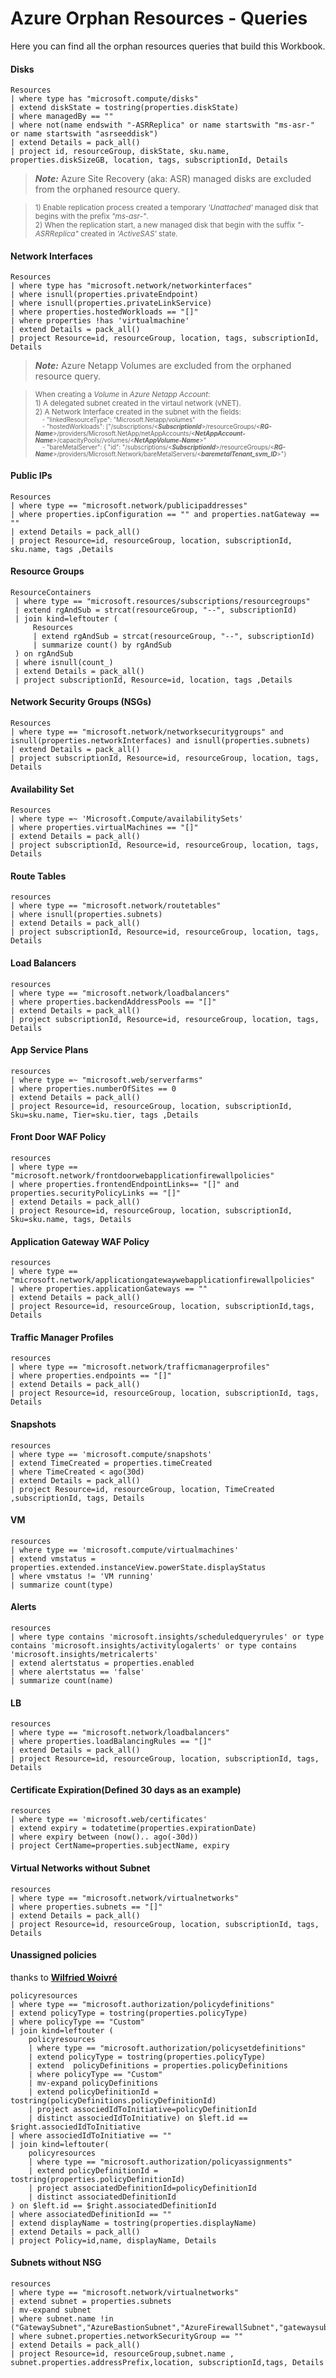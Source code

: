 # Azure Orphan Resources - Queries

Here you can find all the orphan resources queries that build this Workbook.

#### Disks

```
Resources
| where type has "microsoft.compute/disks"
| extend diskState = tostring(properties.diskState)
| where managedBy == ""
| where not(name endswith "-ASRReplica" or name startswith "ms-asr-" or name startswith "asrseeddisk")
| extend Details = pack_all()
| project id, resourceGroup, diskState, sku.name, properties.diskSizeGB, location, tags, subscriptionId, Details
```

> **_Note:_** Azure Site Recovery (aka: ASR) managed disks are excluded from the orphaned resource query.

> <sub> 1) Enable replication process created a temporary *'Unattached'* managed disk that begins with the prefix *"ms-asr-"*.<br/>
        2) When the replication start, a new managed disk that begin with the suffix *"-ASRReplica"* created in *'ActiveSAS'* state.</sub>

#### Network Interfaces
```
Resources
| where type has "microsoft.network/networkinterfaces"
| where isnull(properties.privateEndpoint)
| where isnull(properties.privateLinkService)
| where properties.hostedWorkloads == "[]"
| where properties !has 'virtualmachine'
| extend Details = pack_all()
| project Resource=id, resourceGroup, location, tags, subscriptionId, Details
```

> **_Note:_** Azure Netapp Volumes are excluded from the orphaned resource query.

> <sub> When creating a _Volume_ in _Azure Netapp Account_: <br/>
        1) A delegated subnet created in the virtaul network (vNET). <br/>
        2) A Network Interface created in the subnet with the fields: <br/><sub>
&nbsp;&nbsp;&nbsp;&nbsp;- "linkedResourceType": "Microsoft.Netapp/volumes" <br/>
&nbsp;&nbsp;&nbsp;&nbsp;- "hostedWorkloads": ["/subscriptions/<_**SubscriptionId**_>/resourceGroups/<_**RG-Name**_>/providers/Microsoft.NetApp/netAppAccounts/<_**NetAppAccount-Name**_>/capacityPools/<NetAppCapacityPool-Name>/volumes/<_**NetAppVolume-Name**_>" <br/>
&nbsp;&nbsp;&nbsp;&nbsp;- "bareMetalServer": { "id": "/subscriptions/<_**SubscriptionId**_>/resourceGroups/<_**RG-Name**_>/providers/Microsoft.Network/bareMetalServers/<_**baremetalTenant_svm_ID**_>"}</sub></sub>


#### Public IPs
```
Resources
| where type == "microsoft.network/publicipaddresses"
| where properties.ipConfiguration == "" and properties.natGateway == ""
| extend Details = pack_all()
| project Resource=id, resourceGroup, location, subscriptionId, sku.name, tags ,Details
```

#### Resource Groups
```
ResourceContainers
 | where type == "microsoft.resources/subscriptions/resourcegroups"
 | extend rgAndSub = strcat(resourceGroup, "--", subscriptionId)
 | join kind=leftouter (
     Resources
     | extend rgAndSub = strcat(resourceGroup, "--", subscriptionId)
     | summarize count() by rgAndSub
 ) on rgAndSub
 | where isnull(count_)
 | extend Details = pack_all()
 | project subscriptionId, Resource=id, location, tags ,Details
```

#### Network Security Groups (NSGs)
```
Resources
| where type == "microsoft.network/networksecuritygroups" and isnull(properties.networkInterfaces) and isnull(properties.subnets)
| extend Details = pack_all()
| project subscriptionId, Resource=id, resourceGroup, location, tags, Details
```

#### Availability Set
```
Resources
| where type =~ 'Microsoft.Compute/availabilitySets'
| where properties.virtualMachines == "[]"
| extend Details = pack_all()
| project subscriptionId, Resource=id, resourceGroup, location, tags, Details
```

#### Route Tables
```
resources
| where type == "microsoft.network/routetables"
| where isnull(properties.subnets)
| extend Details = pack_all()
| project subscriptionId, Resource=id, resourceGroup, location, tags, Details
```

#### Load Balancers
```
resources
| where type == "microsoft.network/loadbalancers"
| where properties.backendAddressPools == "[]"
| extend Details = pack_all()
| project subscriptionId, Resource=id, resourceGroup, location, tags, Details
```

#### App Service Plans
```
resources
| where type =~ "microsoft.web/serverfarms"
| where properties.numberOfSites == 0
| extend Details = pack_all()
| project Resource=id, resourceGroup, location, subscriptionId, Sku=sku.name, Tier=sku.tier, tags ,Details
```
        
#### Front Door WAF Policy
```
resources
| where type == "microsoft.network/frontdoorwebapplicationfirewallpolicies"
| where properties.frontendEndpointLinks== "[]" and properties.securityPolicyLinks == "[]"
| extend Details = pack_all()
| project Resource=id, resourceGroup, location, subscriptionId, Sku=sku.name, tags, Details
```
        
#### Application Gateway WAF Policy        
```        
resources
| where type == "microsoft.network/applicationgatewaywebapplicationfirewallpolicies"
| where properties.applicationGateways == ""
| extend Details = pack_all()
| project Resource=id, resourceGroup, location, subscriptionId,tags, Details
```
        
#### Traffic Manager Profiles
```
resources
| where type == "microsoft.network/trafficmanagerprofiles"
| where properties.endpoints == "[]"
| extend Details = pack_all()
| project Resource=id, resourceGroup, location, subscriptionId, tags, Details
```
        
#### Snapshots
```
resources
| where type == 'microsoft.compute/snapshots'
| extend TimeCreated = properties.timeCreated
| where TimeCreated < ago(30d)
| extend Details = pack_all()
| project Resource=id, resourceGroup, location, TimeCreated ,subscriptionId, tags, Details
```
                              
#### VM
```
resources
| where type == 'microsoft.compute/virtualmachines'
| extend vmstatus = properties.extended.instanceView.powerState.displayStatus
| where vmstatus != 'VM running'
| summarize count(type)
```
                              
#### Alerts
```
resources
| where type contains 'microsoft.insights/scheduledqueryrules' or type contains 'microsoft.insights/activitylogalerts' or type contains 'microsoft.insights/metricalerts'
| extend alertstatus = properties.enabled
| where alertstatus == 'false'
| summarize count(name)
```
                              
#### LB
```
resources
| where type == "microsoft.network/loadbalancers"
| where properties.loadBalancingRules == "[]"
| extend Details = pack_all()
| project Resource=id, resourceGroup, location, subscriptionId, tags, Details
```
                              
#### Certificate Expiration(Defined 30 days as an example)
```
resources
| where type == 'microsoft.web/certificates'
| extend expiry = todatetime(properties.expirationDate)
| where expiry between (now().. ago(-30d))
| project CertName=properties.subjectName, expiry
```
                              
#### Virtual Networks without Subnet
```
resources
| where type == "microsoft.network/virtualnetworks"
| where properties.subnets == "[]"
| extend Details = pack_all()
| project Resource=id, resourceGroup, location, subscriptionId, tags, Details
```

#### Unassigned policies
thanks to **[Wilfried Woivré](https://woivre.com/blog/2022/11/azure-policy-find-unused-policies)**
````
policyresources
| where type == "microsoft.authorization/policydefinitions"
| extend policyType = tostring(properties.policyType)
| where policyType == "Custom"
| join kind=leftouter (
    policyresources
    | where type == "microsoft.authorization/policysetdefinitions"
    | extend policyType = tostring(properties.policyType)
    | extend  policyDefinitions = properties.policyDefinitions
    | where policyType == "Custom"
    | mv-expand policyDefinitions
    | extend policyDefinitionId = tostring(policyDefinitions.policyDefinitionId)
    | project associedIdToInitiative=policyDefinitionId 
    | distinct associedIdToInitiative) on $left.id == $right.associedIdToInitiative
| where associedIdToInitiative == ""
| join kind=leftouter(
    policyresources
    | where type == "microsoft.authorization/policyassignments"
    | extend policyDefinitionId = tostring(properties.policyDefinitionId)
    | project associatedDefinitionId=policyDefinitionId 
    | distinct associatedDefinitionId
) on $left.id == $right.associatedDefinitionId
| where associatedDefinitionId == ""
| extend displayName = tostring(properties.displayName)
| extend Details = pack_all()
| project Policy=id,name, displayName, Details
````

#### Subnets without NSG
```
resources
| where type == "microsoft.network/virtualnetworks"
| extend subnet = properties.subnets
| mv-expand subnet
| where subnet.name !in ("GatewaySubnet","AzureBastionSubnet","AzureFirewallSubnet","gatewaysubnet")
| where subnet.properties.networkSecurityGroup == ""
| extend Details = pack_all()
| project Resource=id, resourceGroup,subnet.name , subnet.properties.addressPrefix,location, subscriptionId,tags, Details
```
